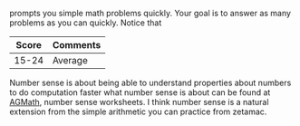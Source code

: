 
prompts you simple math problems quickly. Your goal is to answer as many problems as you can quickly. Notice that



| Score | Comments |
|-------|:---------|
|15-24  |Average                    |

Number sense is about being able to understand properties about numbers to do computation faster
what number sense is about can be found at [AGMath](https://www.agmath.com/57427/index.html),
number sense worksheets. I think number sense is a natural extension from the simple arithmetic
you can practice from zetamac.